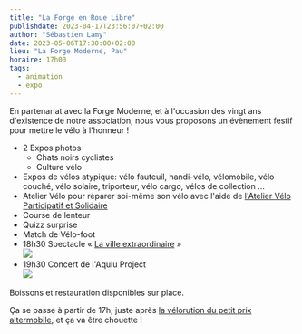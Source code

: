 ```yaml
---
title: "La Forge en Roue Libre"
publishdate: 2023-04-17T23:56:07+02:00
author: "Sébastien Lamy"
date: 2023-05-06T17:30:00+02:00
lieu: "La Forge Moderne, Pau"
horaire: 17h00
tags:
  - animation
  - expo
---
```


En partenariat avec la Forge Moderne, et à l'occasion des vingt ans d'existence de notre association, nous vous proposons un évènement festif pour mettre le vélo à l'honneur ! 
<!--more-->

* 2 Expos photos 
  * Chats noirs cyclistes
  * Culture vélo
* Expos de vélos atypique: vélo fauteuil, handi-vélo, vélomobile, vélo couché, vélo solaire, triporteur, vélo cargo, vélos de collection …
* Atelier Vélo pour réparer soi-même son vélo avec l'aide de [l'Atelier Vélo Participatif et Solidaire](https://ateliervelopau.fr)
* Course de lenteur
* Quizz surprise
* Match de Vélo-foot
* 18h30 Spectacle « [La ville extraordinaire](https://monptitguidon.fr) »  
<a href="https://monptitguidon.fr/"><image src="la-ville-extraordinaire.jpg"></a>
* 19h30 Concert de l'Aquiu Project  
![](aquiu-project.jpg)

Boissons et restauration disponibles sur place.

Ça se passe à partir de 17h, juste après [la vélorution du petit prix altermobile](/agenda/2023/velorution-du-petit-prix-altermobile/), et ça va être chouette !
